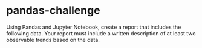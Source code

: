 # pandas-challenge
Using Pandas and Jupyter Notebook, create a report that includes the following data. Your report must include a written description of at least two observable trends based on the data.
